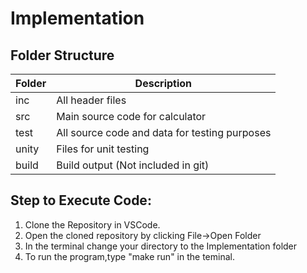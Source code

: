 # Implementation
## Folder Structure
| Folder |	Description |
|--------|--------------|
| inc	| All header files |
| src	| Main source code for calculator |
| test | All source code and data for testing purposes |
| unity |	Files for unit testing |
| build	| Build output (Not included in git) |

## Step to Execute Code:
1. Clone the Repository in VSCode.
2. Open the cloned repository by clicking File->Open Folder
3. In the terminal change your directory to the Implementation folder
4. To run the program,type "make run" in the teminal.
